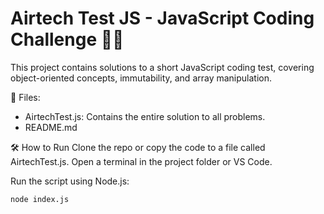 # Airtech Test JS - JavaScript Coding Challenge 🧠✨

This project contains solutions to a short JavaScript coding test, covering object-oriented concepts, immutability, and array manipulation.

📂 Files:
- AirtechTest.js: Contains the entire solution to all problems.
- README.md

🛠️ How to Run
Clone the repo or copy the code to a file called AirtechTest.js.
Open a terminal in the project folder or VS Code.

Run the script using Node.js:

```bash
node index.js
